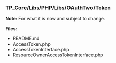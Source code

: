 ### TP_Core/Libs/PHP/Libs/OAuthTwo/Token

**Note:** For what it is now and subject to change. 

**Files:** 
- README.md
- AccessToken.php 	
- AccessTokenInterface.php 	
- ResourceOwnerAccessTokenInterface.php 	
